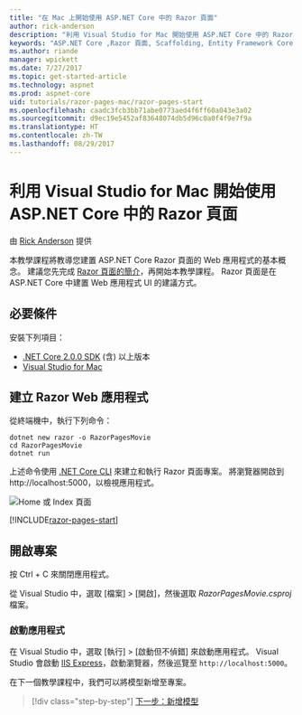 ```yaml
---
title: "在 Mac 上開始使用 ASP.NET Core 中的 Razor 頁面"
author: rick-anderson
description: "利用 Visual Studio for Mac 開始使用 ASP.NET Core 中的 Razor 頁面"
keywords: "ASP.NET Core ,Razor 頁面, Scaffolding, Entity Framework Core, EF, EF Core, 資料庫, mac, macOS, Visual Studio for Mac"
ms.author: riande
manager: wpickett
ms.date: 7/27/2017
ms.topic: get-started-article
ms.technology: aspnet
ms.prod: aspnet-core
uid: tutorials/razor-pages-mac/razor-pages-start
ms.openlocfilehash: caadc3fcb3bb71abe0773aed4f6ff60a043e3a02
ms.sourcegitcommit: d9ec19e5452af83648074db5d96c0a0f4f9e7f9a
ms.translationtype: HT
ms.contentlocale: zh-TW
ms.lasthandoff: 08/29/2017
---
```

# <a name="getting-started-with-razor-pages-in-aspnet-core-with-visual-studio-for-mac"></a>利用 Visual Studio for Mac 開始使用 ASP.NET Core 中的 Razor 頁面

由 [Rick Anderson](https://twitter.com/RickAndMSFT) 提供

本教學課程將教導您建置 ASP.NET Core Razor 頁面的 Web 應用程式的基本概念。 建議您先完成 [Razor 頁面的簡介](xref:mvc/razor-pages/index)，再開始本教學課程。 Razor 頁面是在 ASP.NET Core 中建置 Web 應用程式 UI 的建議方式。

## <a name="prerequisites"></a>必要條件

安裝下列項目：

* [.NET Core 2.0.0 SDK](https://dot.net/core) (含) 以上版本
* [Visual Studio for Mac](https://www.visualstudio.com/vs/visual-studio-mac/)

## <a name="create-a-razor-web-app"></a>建立 Razor Web 應用程式

從終端機中，執行下列命令：

```console
dotnet new razor -o RazorPagesMovie
cd RazorPagesMovie
dotnet run
```

上述命令使用 [.NET Core CLI](https://docs.microsoft.com/dotnet/core/tools/dotnet) 來建立和執行 Razor 頁面專案。 將瀏覽器開啟到 http://localhost:5000，以檢視應用程式。

![Home 或 Index 頁面](../razor-pages/razor-pages-start/_static/home.png)

[!INCLUDE[razor-pages-start](../../includes/RP/razor-pages-start.md)]

## <a name="open-the-project"></a>開啟專案

按 Ctrl + C 來關閉應用程式。

從 Visual Studio 中，選取 [檔案] > [開啟]，然後選取 *RazorPagesMovie.csproj* 檔案。

### <a name="launch-the-app"></a>啟動應用程式

在 Visual Studio 中，選取 [執行] > [啟動但不偵錯] 來啟動應用程式。 Visual Studio 會啟動 [IIS Express](http://www.iis.net/learn/extensions/introduction-to-iis-express/iis-express-overview)，啟動瀏覽器，然後巡覽至 `http://localhost:5000`。

在下一個教學課程中，我們可以將模型新增至專案。

>[!div class="step-by-step"]
[下一步：新增模型](xref:tutorials/razor-pages-mac/model)
